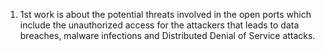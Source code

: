1. 1st work is about the potential threats involved in the open ports which include the unauthorized access for the attackers that leads to data breaches, malware infections and Distributed Denial of Service attacks.

